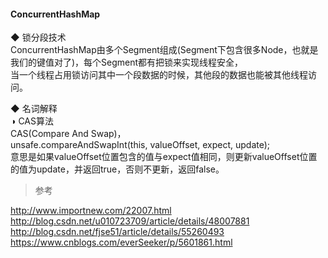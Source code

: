 #### ConcurrentHashMap  


◆ 锁分段技术  
ConcurrentHashMap由多个Segment组成(Segment下包含很多Node，也就是我们的键值对了)，每个Segment都有把锁来实现线程安全，  
当一个线程占用锁访问其中一个段数据的时候，其他段的数据也能被其他线程访问。  

◆ 名词解释  
◑ CAS算法   
CAS(Compare And Swap)，  
unsafe.compareAndSwapInt(this, valueOffset, expect, update);   
意思是如果valueOffset位置包含的值与expect值相同，则更新valueOffset位置的值为update，并返回true，否则不更新，返回false。  


>  参考  

http://www.importnew.com/22007.html  
http://blog.csdn.net/u010723709/article/details/48007881  
http://blog.csdn.net/fjse51/article/details/55260493  
https://www.cnblogs.com/everSeeker/p/5601861.html  


